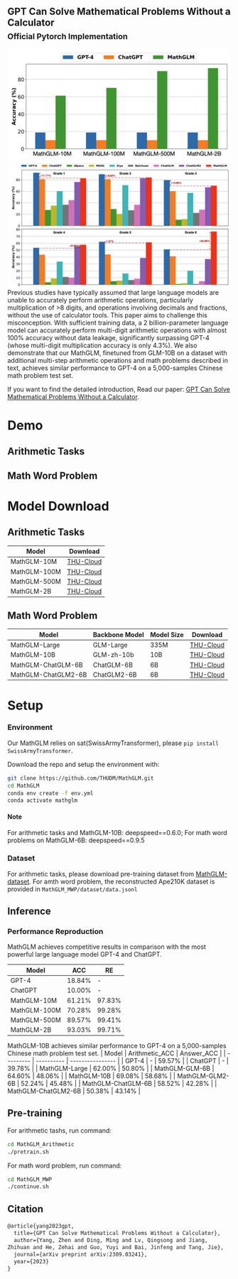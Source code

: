 ## GPT Can Solve Mathematical Problems Without a Calculator <br><sub>Official Pytorch Implementation</sub>

![](resources/perf.jpg)
![](resources/perf_mwp.jpg)
Previous studies have typically assumed that large language models are unable to accurately perform arithmetic operations, particularly multiplication of >8 digits, and operations involving decimals and fractions, without the use of calculator tools. This paper aims to challenge this misconception. With sufficient training data, a 2 billion-parameter language model can accurately perform multi-digit arithmetic operations with almost 100% accuracy without data leakage, significantly surpassing GPT-4 (whose multi-digit multiplication accuracy is only 4.3%). We also demonstrate that our MathGLM, finetuned from GLM-10B on a dataset with additional multi-step arithmetic operations and math problems described in text, achieves similar performance to GPT-4 on a 5,000-samples Chinese math problem
test set.



If you want to find the detailed introduction, Read our paper: [GPT Can Solve Mathematical Problems Without a Calculator](https://arxiv.org/pdf/2309.03241v2.pdf).

# Demo

## Arithmetic Tasks



## Math Word Problem



# Model Download 


## Arithmetic Tasks
| Model    | Download | 
| --------- | --------------- |
| MathGLM-10M   |  [THU-Cloud](https://cloud.tsinghua.edu.cn/d/16a914d6db2a4b8f80f5/)          | 
| MathGLM-100M  |  [THU-Cloud](https://cloud.tsinghua.edu.cn/d/a6ca369a212c4df08359/)          | 
| MathGLM-500M  |  [THU-Cloud](https://cloud.tsinghua.edu.cn/d/c80046ec7e234be4831b/)          | 
| MathGLM-2B    |  [THU-Cloud](https://cloud.tsinghua.edu.cn/d/cf429216289948d889a6/)          | 


## Math Word Problem

| Model   | Backbone Model | Model Size | Download | 
| --------- | ---------- | ---------------- |---------------- |
| MathGLM-Large       | GLM-Large    |335M   | [THU-Cloud](https://cloud.tsinghua.edu.cn/d/3d138deaf93441b196fb/)         | 
| MathGLM-10B         | GLM-zh-10b   | 10B   | [THU-Cloud](https://cloud.tsinghua.edu.cn/d/bc3c7b5c46304c2b88f6/)         | 
| MathGLM-ChatGLM-6B  | ChatGLM-6B   | 6B    | [THU-Cloud](https://cloud.tsinghua.edu.cn/d/92127e3a1b4144db8d13/)         | 
| MathGLM-ChatGLM2-6B | ChatGLM2-6B  | 6B    | [THU-Cloud](https://cloud.tsinghua.edu.cn/d/ab7eaac27ebd4d088834/)         | 


# Setup

### Environment
Our MathGLM relies on sat(SwissArmyTransformer), please ``` pip install SwissArmyTransformer ```.

Download the repo and setup the environment with:

```bash
git clone https://github.com/THUDM/MathGLM.git
cd MathGLM
conda env create -f env.yml
conda activate mathglm
```
#### Note
For arithmetic tasks and MathGLM-10B: deepspeed==0.6.0; For math word problems on MathGLM-6B: deepspeed==0.9.5



### Dataset

For arithmetic tasks, please download pre-training dataset from [MathGLM-dataset](https://cloud.tsinghua.edu.cn/d/8d9ee3e52bb54afd9c16/). For amth word problem, the reconstructed Ape210K dataset is provided in ```MathGLM_MWP/dataset/data.jsonl```


## Inference 

### Performance Reproduction

MathGLM achieves competitive results in comparison with the most powerful large language model GPT-4 and ChatGPT.

| Model   | ACC | RE | 
| --------- | ---------- | ---------------- | 
| GPT-4 | 18.84%    | -             |
| ChatGPT  | 10.00%    | -            | 
| MathGLM-10M  | 61.21%    | 97.83%            | 
| MathGLM-100M  | 70.28%    | 99.28%            | 
| MathGLM-500M  | 89.57%    | 99.41%            | 
| MathGLM-2B  | 93.03%    | 99.71%            | 

MathGLM-10B achieves similar performance to GPT-4 on a 5,000-samples Chinese math problem test set.
| Model   | Arithmetic_ACC | Answer_ACC | 
| --------- | ---------- | ---------------- | 
| GPT-4 | -  | 59.57%            |
| ChatGPT  | -   | 39.78%        | 
| MathGLM-Large  | 62.00%   | 50.80%            | 
| MathGLM-GLM-6B  | 64.60%   | 48.06%            | 
| MathGLM-10B  | 69.08%    | 58.68%            | 
| MathGLM-GLM2-6B  | 52.24%   | 45.48%           | 
| MathGLM-ChatGLM-6B  | 58.52%    | 42.28%           | 
| MathGLM-ChatGLM2-6B  | 50.38%    | 43.14%           | 

## Pre-training

For arithmetic tashs, run command:

```bash
cd MathGLM_Arithmetic
./pretrain.sh
```

For math word problem, run command:

```bash
cd MathGLM_MWP
./continue.sh
```


## Citation

```
@article{yang2023gpt,
  title={GPT Can Solve Mathematical Problems Without a Calculator},
  author={Yang, Zhen and Ding, Ming and Lv, Qingsong and Jiang, Zhihuan and He, Zehai and Guo, Yuyi and Bai, Jinfeng and Tang, Jie},
  journal={arXiv preprint arXiv:2309.03241},
  year={2023}
}
```
